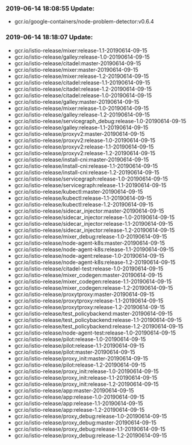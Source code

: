 ### 2019-06-14 18:08:55 Update:

- gcr.io/google-containers/node-problem-detector:v0.6.4
### 2019-06-14 18:18:07 Update:

- gcr.io/istio-release/mixer:release-1.1-20190614-09-15
- gcr.io/istio-release/galley:release-1.0-20190614-09-15
- gcr.io/istio-release/citadel:master-20190614-09-15
- gcr.io/istio-release/mixer:master-20190614-09-15
- gcr.io/istio-release/mixer:release-1.2-20190614-09-15
- gcr.io/istio-release/citadel:release-1.1-20190614-09-15
- gcr.io/istio-release/citadel:release-1.2-20190614-09-15
- gcr.io/istio-release/citadel:release-1.0-20190614-09-15
- gcr.io/istio-release/galley:master-20190614-09-15
- gcr.io/istio-release/mixer:release-1.0-20190614-09-15
- gcr.io/istio-release/galley:release-1.2-20190614-09-15
- gcr.io/istio-release/servicegraph_debug:release-1.0-20190614-09-15
- gcr.io/istio-release/galley:release-1.1-20190614-09-15
- gcr.io/istio-release/proxyv2:master-20190614-09-15
- gcr.io/istio-release/proxyv2:release-1.0-20190614-09-15
- gcr.io/istio-release/proxyv2:release-1.1-20190614-09-15
- gcr.io/istio-release/proxyv2:release-1.2-20190614-09-15
- gcr.io/istio-release/install-cni:master-20190614-09-15
- gcr.io/istio-release/install-cni:release-1.1-20190614-09-15
- gcr.io/istio-release/install-cni:release-1.2-20190614-09-15
- gcr.io/istio-release/servicegraph:release-1.0-20190614-09-15
- gcr.io/istio-release/servicegraph:release-1.1-20190614-09-15
- gcr.io/istio-release/kubectl:master-20190614-09-15
- gcr.io/istio-release/kubectl:release-1.1-20190614-09-15
- gcr.io/istio-release/kubectl:release-1.2-20190614-09-15
- gcr.io/istio-release/sidecar_injector:master-20190614-09-15
- gcr.io/istio-release/sidecar_injector:release-1.0-20190614-09-15
- gcr.io/istio-release/sidecar_injector:release-1.1-20190614-09-15
- gcr.io/istio-release/sidecar_injector:release-1.2-20190614-09-15
- gcr.io/istio-release/mixer_debug:release-1.0-20190614-09-15
- gcr.io/istio-release/node-agent-k8s:master-20190614-09-15
- gcr.io/istio-release/node-agent-k8s:release-1.1-20190614-09-15
- gcr.io/istio-release/node-agent:release-1.0-20190614-09-15
- gcr.io/istio-release/node-agent-k8s:release-1.2-20190614-09-15
- gcr.io/istio-release/citadel-test:release-1.0-20190614-09-15
- gcr.io/istio-release/mixer_codegen:master-20190614-09-15
- gcr.io/istio-release/mixer_codegen:release-1.1-20190614-09-15
- gcr.io/istio-release/mixer_codegen:release-1.2-20190614-09-15
- gcr.io/istio-release/proxytproxy:master-20190614-09-15
- gcr.io/istio-release/proxytproxy:release-1.1-20190614-09-15
- gcr.io/istio-release/proxytproxy:release-1.2-20190614-09-15
- gcr.io/istio-release/test_policybackend:master-20190614-09-15
- gcr.io/istio-release/test_policybackend:release-1.1-20190614-09-15
- gcr.io/istio-release/test_policybackend:release-1.2-20190614-09-15
- gcr.io/istio-release/node-agent-test:release-1.0-20190614-09-15
- gcr.io/istio-release/pilot:release-1.0-20190614-09-15
- gcr.io/istio-release/pilot:release-1.1-20190614-09-15
- gcr.io/istio-release/pilot:master-20190614-09-15
- gcr.io/istio-release/proxy_init:master-20190614-09-15
- gcr.io/istio-release/pilot:release-1.2-20190614-09-15
- gcr.io/istio-release/proxy_init:release-1.0-20190614-09-15
- gcr.io/istio-release/proxy_init:release-1.1-20190614-09-15
- gcr.io/istio-release/proxy_init:release-1.2-20190614-09-15
- gcr.io/istio-release/app:master-20190614-09-15
- gcr.io/istio-release/app:release-1.0-20190614-09-15
- gcr.io/istio-release/app:release-1.1-20190614-09-15
- gcr.io/istio-release/app:release-1.2-20190614-09-15
- gcr.io/istio-release/proxy_debug:release-1.0-20190614-09-15
- gcr.io/istio-release/proxy_debug:master-20190614-09-15
- gcr.io/istio-release/proxy_debug:release-1.1-20190614-09-15
- gcr.io/istio-release/proxy_debug:release-1.2-20190614-09-15
